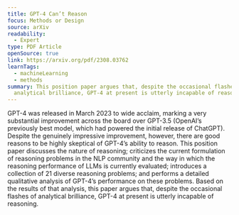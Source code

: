 ```yaml
---
title: GPT-4 Can’t Reason
focus: Methods or Design
source: arXiv
readability:
  - Expert
type: PDF Article
openSource: true
link: https://arxiv.org/pdf/2308.03762
learnTags:
  - machineLearning
  - methods
summary: This position paper argues that, despite the occasional flashes of
  analytical brilliance, GPT-4 at present is utterly incapable of reasoning.
---
```

GPT-4 was released in March 2023 to wide acclaim, marking a very substantial improvement across the board over GPT-3.5 (OpenAI’s previously best model, which had powered the initial release of ChatGPT). Despite the genuinely impressive improvement, however, there are good reasons to be highly skeptical of GPT-4’s ability to reason. This position paper discusses the nature of reasoning; criticizes the current formulation of reasoning problems in the NLP community and the way in which the reasoning performance of LLMs is currently evaluated; introduces a collection of 21 diverse reasoning problems; and performs a detailed qualitative analysis of GPT-4’s performance on these problems. Based on the results of that analysis, this paper argues that, despite the occasional flashes of analytical brilliance, GPT-4 at present is utterly incapable of reasoning.
